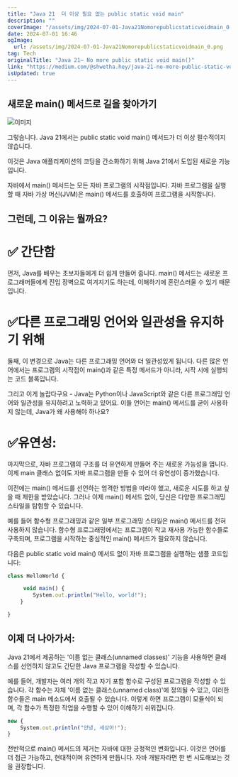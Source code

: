 ```yaml
---
title: "Java 21  더 이상 필요 없는 public static void main"
description: ""
coverImage: "/assets/img/2024-07-01-Java21Nomorepublicstaticvoidmain_0.png"
date: 2024-07-01 16:46
ogImage: 
  url: /assets/img/2024-07-01-Java21Nomorepublicstaticvoidmain_0.png
tag: Tech
originalTitle: "Java 21— No more public static void main()"
link: "https://medium.com/@shwetha.hey/java-21-no-more-public-static-void-main-c90334d6d95e"
isUpdated: true
---
```





## 새로운 main() 메서드로 길을 찾아가기

![이미지](/assets/img/2024-07-01-Java21Nomorepublicstaticvoidmain_0.png)

그렇습니다. Java 21에서는 public static void main() 메서드가 더 이상 필수적이지 않습니다.

이것은 Java 애플리케이션의 코딩을 간소화하기 위해 Java 21에서 도입된 새로운 기능입니다.

<div class="content-ad"></div>

자바에서 main() 메서드는 모든 자바 프로그램의 시작점입니다. 자바 프로그램을 실행할 때 자바 가상 머신(JVM)은 main() 메서드를 호출하여 프로그램을 시작합니다.

## 그런데, 그 이유는 뭘까요?

# ✅ 간단함

먼저, Java를 배우는 초보자들에게 더 쉽게 만들어 줍니다. main() 메서드는 새로운 프로그래머들에게 진입 장벽으로 여겨지기도 하는데, 이해하기에 혼란스러울 수 있기 때문입니다.

<div class="content-ad"></div>

# ✅다른 프로그래밍 언어와 일관성을 유지하기 위해

둘째, 이 변경으로 Java는 다른 프로그래밍 언어와 더 일관성있게 됩니다. 다른 많은 언어에서는 프로그램의 시작점이 main()과 같은 특정 메서드가 아니라, 시작 시에 실행되는 코드 블록입니다.

그리고 이게 놀랍다구요 - Java는 Python이나 JavaScript와 같은 다른 프로그래밍 언어와 일관성을 유지하려고 노력하고 있어요. 이들 언어는 main() 메서드를 굳이 사용하지 않는데, Java가 왜 사용해야 하나요?

# ✅유연성:

<div class="content-ad"></div>

마지막으로, 자바 프로그램의 구조를 더 유연하게 만들어 주는 새로운 가능성을 엽니다. 이제 main 클래스 없이도 자바 프로그램을 만들 수 있어 더 유연성이 증가했습니다.

이전에는 main() 메서드를 선언하는 엄격한 방법을 따라야 했고, 새로운 시도를 하고 싶을 때 제한을 받았습니다. 그러나 이제 main() 메서드 없이, 당신은 다양한 프로그래밍 스타일을 탐험할 수 있습니다.

예를 들어 함수형 프로그래밍과 같은 일부 프로그래밍 스타일은 main() 메서드를 전혀 사용하지 않습니다. 함수형 프로그래밍에서는 프로그램이 작고 재사용 가능한 함수들로 구축되며, 프로그램을 시작하는 중심적인 main() 메서드가 필요하지 않습니다.

다음은 public static void main() 메서드 없이 자바 프로그램을 실행하는 샘플 코드입니다:

<div class="content-ad"></div>


```js
class HelloWorld {

     void main() {
        System.out.println("Hello, world!");
    }

}
```

## 이제 더 나아가서:

Java 21에서 제공하는 '이름 없는 클래스(unnamed classes)' 기능을 사용하면 클래스를 선언하지 않고도 간단한 Java 프로그램을 작성할 수 있습니다.
 
예를 들어, 개발자는 여러 개의 작고 자기 포함 함수로 구성된 프로그램을 작성할 수 있습니다. 각 함수는 자체 '이름 없는 클래스(unnamed class)'에 정의될 수 있고, 이러한 함수들은 main 메소드에서 호출될 수 있습니다. 이렇게 하면 프로그램이 모듈식이 되며, 각 함수가 특정한 작업을 수행할 수 있어 이해하기 쉬워집니다.


<div class="content-ad"></div>

```js
new {
    System.out.println("안녕, 세상아!");
}
```

전반적으로 main() 메서드의 제거는 자바에 대한 긍정적인 변화입니다. 이것은 언어를 더 접근 가능하고, 현대적이며 유연하게 만듭니다. 자바 개발자라면 한 번 시도해보는 것을 권장합니다.